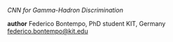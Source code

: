 *CNN for Gamma-Hadron Discrimination*


__author__ Federico Bontempo, PhD student KIT, Germany <federico.bontempo@kit.edu>
